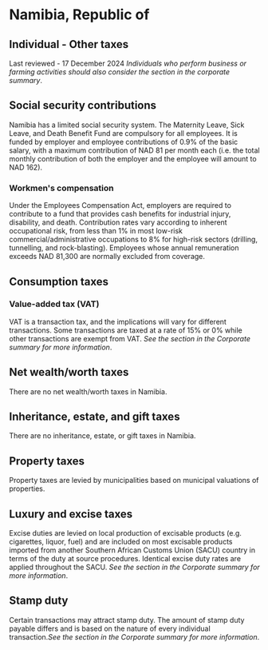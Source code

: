 # Namibia, Republic of
## Individual - Other taxes
Last reviewed - 17 December 2024
_Individuals who perform business or farming activities should also consider the section in the corporate summary_.
## Social security contributions
Namibia has a limited social security system. The Maternity Leave, Sick Leave, and Death Benefit Fund are compulsory for all employees. It is funded by employer and employee contributions of 0.9% of the basic salary, with a maximum contribution of NAD 81 per month each (i.e. the total monthly contribution of both the employer and the employee will amount to NAD 162).
### Workmen's compensation
Under the Employees Compensation Act, employers are required to contribute to a fund that provides cash benefits for industrial injury, disability, and death. Contribution rates vary according to inherent occupational risk, from less than 1% in most low-risk commercial/administrative occupations to 8% for high-risk sectors (drilling, tunnelling, and rock-blasting). Employees whose annual remuneration exceeds NAD 81,300 are normally excluded from coverage.
## Consumption taxes
### Value-added tax (VAT)
VAT is a transaction tax, and the implications will vary for different transactions. Some transactions are taxed at a rate of 15% or 0% while other transactions are exempt from VAT. _See the section in the Corporate summary for more information_.
## Net wealth/worth taxes
There are no net wealth/worth taxes in Namibia.
## Inheritance, estate, and gift taxes
There are no inheritance, estate, or gift taxes in Namibia.
## Property taxes
Property taxes are levied by municipalities based on municipal valuations of properties.
## Luxury and excise taxes
Excise duties are levied on local production of excisable products (e.g. cigarettes, liquor, fuel) and are included on most excisable products imported from another Southern African Customs Union (SACU) country in terms of the duty at source procedures. Identical excise duty rates are applied throughout the SACU. _See the section in the Corporate summary for more information_.
## Stamp duty
Certain transactions may attract stamp duty. The amount of stamp duty payable differs and is based on the nature of every individual transaction._See the section in the Corporate summary for more information_.
